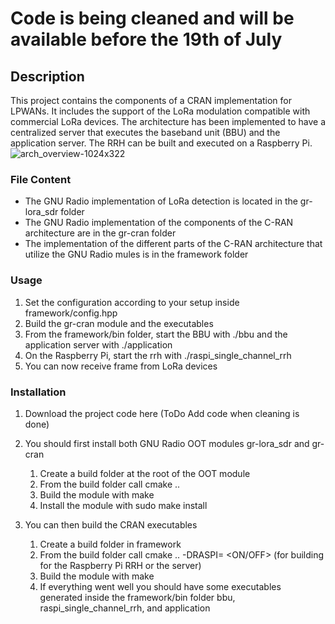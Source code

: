# Code is being cleaned and will be available before the 19th of July
## Description
This project contains the components of a CRAN implementation for LPWANs. It includes the support of the LoRa modulation compatible with commercial LoRa devices. The architecture has been implemented to have a centralized server that executes the baseband unit (BBU) and the application server. The RRH can be built and executed on a Raspberry Pi.
![arch_overview-1024x322](https://github.com/tapparelj/cranForLpwan/assets/66671413/46cf7b18-fdcc-47d7-969d-93d64353f8c7)
### File Content
- The GNU Radio implementation of LoRa detection is located in the gr-lora_sdr folder
- The GNU Radio implementation of the components of the C-RAN architecture are in the gr-cran folder
- The implementation of the different parts of the C-RAN architecture that utilize the GNU Radio mules is in the framework folder
### Usage
1. Set the configuration according to your setup inside framework/config.hpp
1. Build the gr-cran module and the executables
1. From the framework/bin folder, start the BBU with ./bbu and the application server with ./application
1. On the Raspberry Pi, start the rrh with ./raspi_single_channel_rrh
1. You can now receive frame from LoRa devices
### Installation
1. Download the project code here  (ToDo Add code when cleaning is done)
1. You should first install both GNU Radio OOT modules gr-lora_sdr and gr-cran
    1. Create a build folder at the root of the OOT module
    1. From the build folder call cmake ..
    1. Build the module with make
    1. Install the module with sudo make install
      
1. You can then build the CRAN executables
    1. Create a build folder in framework
    1. From the build folder call cmake .. -DRASPI= <ON/OFF> (for building for the Raspberry Pi RRH or the server)
    1. Build the module with make
    1. If everything went well you should have some executables generated inside the framework/bin folder bbu, raspi_single_channel_rrh, and application
